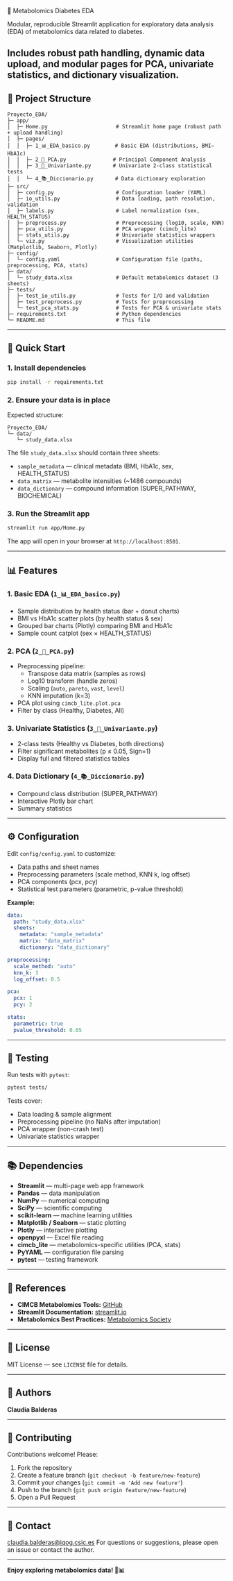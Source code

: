 🧬 Metabolomics Diabetes EDA

Modular, reproducible Streamlit application for exploratory data analysis (EDA) of metabolomics data related to diabetes.

Includes robust path handling, dynamic data upload, and modular pages for PCA, univariate statistics, and dictionary visualization.
---

## 📂 Project Structure

```
Proyecto_EDA/
├─ app/
│  ├─ Home.py                      # Streamlit home page (robust path + upload handling)
│  ├─ pages/
│  │  ├─ 1_📊_EDA_basico.py        # Basic EDA (distributions, BMI–HbA1c)
│  │  ├─ 2_🧭_PCA.py               # Principal Component Analysis
│  │  ├─ 3_🧪_Univariante.py       # Univariate 2-class statistical tests
│  │  └─ 4_📚_Diccionario.py       # Data dictionary exploration
├─ src/
│  ├─ config.py                    # Configuration loader (YAML)
│  ├─ io_utils.py                  # Data loading, path resolution, validation
│  ├─ labels.py                    # Label normalization (sex, HEALTH_STATUS)
│  ├─ preprocess.py                # Preprocessing (log10, scale, KNN)
│  ├─ pca_utils.py                 # PCA wrapper (cimcb_lite)
│  ├─ stats_utils.py               # Univariate statistics wrappers
│  └─ viz.py                       # Visualization utilities (Matplotlib, Seaborn, Plotly)
├─ config/
│  └─ config.yaml                  # Configuration file (paths, preprocessing, PCA, stats)
├─ data/
│  └─ study_data.xlsx              # Default metabolomics dataset (3 sheets)
├─ tests/
│  ├─ test_io_utils.py             # Tests for I/O and validation
│  ├─ test_preprocess.py           # Tests for preprocessing
│  └─ test_pca_stats.py            # Tests for PCA & univariate stats
├─ requirements.txt                # Python dependencies
└─ README.md                       # This file
```

---

## 🚀 Quick Start

### 1. Install dependencies

```bash
pip install -r requirements.txt
```

### 2. Ensure your data is in place
Expected structure:
```
Proyecto_EDA/
└─ data/
   └─ study_data.xlsx
```

The file `study_data.xlsx` should contain three sheets:
- `sample_metadata` — clinical metadata (BMI, HbA1c, sex, HEALTH_STATUS)
- `data_matrix` — metabolite intensities (~1486 compounds)
- `data_dictionary` — compound information (SUPER_PATHWAY, BIOCHEMICAL)

### 3. Run the Streamlit app

```bash
streamlit run app/Home.py
```

The app will open in your browser at `http://localhost:8501`.

---

## 📊 Features

### 1. **Basic EDA** (`1_📊_EDA_basico.py`)
- Sample distribution by health status (bar + donut charts)
- BMI vs HbA1c scatter plots (by health status & sex)
- Grouped bar charts (Plotly) comparing BMI and HbA1c
- Sample count catplot (sex × HEALTH_STATUS)

### 2. **PCA** (`2_🧭_PCA.py`)
- Preprocessing pipeline:
  - Transpose data matrix (samples as rows)
  - Log10 transform (handle zeros)
  - Scaling (`auto`, `pareto`, `vast`, `level`)
  - KNN imputation (k=3)
- PCA plot using `cimcb_lite.plot.pca`
- Filter by class (Healthy, Diabetes, All)

### 3. **Univariate Statistics** (`3_🧪_Univariante.py`)
- 2-class tests (Healthy vs Diabetes, both directions)
- Filter significant metabolites (p ≤ 0.05, Sign=1)
- Display full and filtered statistics tables

### 4. **Data Dictionary** (`4_📚_Diccionario.py`)
- Compound class distribution (SUPER_PATHWAY)
- Interactive Plotly bar chart
- Summary statistics

---

## ⚙️ Configuration

Edit `config/config.yaml` to customize:
- Data paths and sheet names
- Preprocessing parameters (scale method, KNN k, log offset)
- PCA components (pcx, pcy)
- Statistical test parameters (parametric, p-value threshold)

**Example:**

```yaml
data:
  path: "study_data.xlsx"
  sheets:
    metadata: "sample_metadata"
    matrix: "data_matrix"
    dictionary: "data_dictionary"

preprocessing:
  scale_method: "auto"
  knn_k: 3
  log_offset: 0.5

pca:
  pcx: 1
  pcy: 2

stats:
  parametric: true
  pvalue_threshold: 0.05
```

---

## 🧪 Testing

Run tests with `pytest`:

```bash
pytest tests/
```

Tests cover:
- Data loading & sample alignment
- Preprocessing pipeline (no NaNs after imputation)
- PCA wrapper (non-crash test)
- Univariate statistics wrapper

---

## 📚 Dependencies

- **Streamlit** — multi-page web app framework
- **Pandas** — data manipulation
- **NumPy** — numerical computing
- **SciPy** — scientific computing
- **scikit-learn** — machine learning utilities
- **Matplotlib / Seaborn** — static plotting
- **Plotly** — interactive plotting
- **openpyxl** — Excel file reading
- **cimcb_lite** — metabolomics-specific utilities (PCA, stats)
- **PyYAML** — configuration file parsing
- **pytest** — testing framework

---

## 📖 References

- **CIMCB Metabolomics Tools:** [GitHub](https://github.com/orgs/CIMCB/repositories)
- **Streamlit Documentation:** [streamlit.io](https://streamlit.io/)
- **Metabolomics Best Practices:** [Metabolomics Society](https://metabolomicssociety.org/)

---

## 📝 License

MIT License — see `LICENSE` file for details.

---

## 👥 Authors

**Claudia Balderas** 

---

## 🤝 Contributing

Contributions welcome! Please:
1. Fork the repository
2. Create a feature branch (`git checkout -b feature/new-feature`)
3. Commit your changes (`git commit -m 'Add new feature'`)
4. Push to the branch (`git push origin feature/new-feature`)
5. Open a Pull Request

---

## 📧 Contact
claudia.balderas@iqog.csic.es
For questions or suggestions, please open an issue or contact the author.

---

**Enjoy exploring metabolomics data! 🧬📊**
